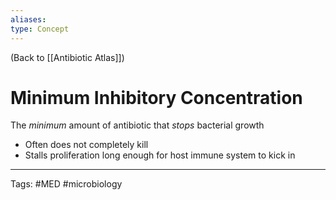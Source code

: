 ```yaml
---
aliases: 
type: Concept
---
```


(Back to [[Antibiotic Atlas]])

# Minimum Inhibitory Concentration

The _minimum_ amount of antibiotic that _stops_ bacterial growth
- Often does not completely kill
- Stalls proliferation long enough for host immune system to kick in

---
Tags: #MED #microbiology 